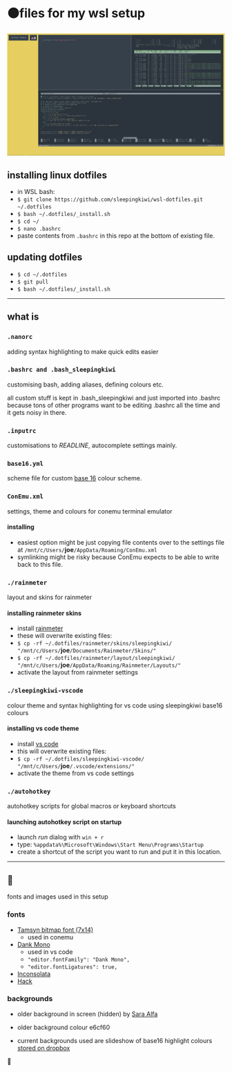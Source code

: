 # ⚫files for my wsl setup

![screen](screen.png)

## installing linux dotfiles

- in WSL bash:
- `$ git clone https://github.com/sleepingkiwi/wsl-dotfiles.git ~/.dotfiles`
- `$ bash ~/.dotfiles/_install.sh`
- `$ cd ~/`
- `$ nano .bashrc`
- paste contents from `.bashrc` in this repo at the bottom of existing file.

## updating dotfiles

- `$ cd ~/.dotfiles`
- `$ git pull`
- `$ bash ~/.dotfiles/_install.sh`

---

## what is

### `.nanorc`

adding syntax highlighting to make quick edits easier

### `.bashrc and .bash_sleepingkiwi`

customising bash, adding aliases, defining colours etc.

all custom stuff is kept in .bash_sleepingkiwi and just imported into .bashrc because tons of other programs want to be editing .bashrc all the time and it gets noisy in there.

### `.inputrc`

customisations to _READLINE_, autocomplete settings mainly.

### `base16.yml`

scheme file for custom [base 16](http://chriskempson.com/projects/base16/) colour scheme.

### `ConEmu.xml`

settings, theme and colours for conemu terminal emulator

#### installing

- easiest option might be just copying file contents over to the settings file at `/mnt/c/Users/`__joe__`/AppData/Roaming/ConEmu.xml`
- symlinking might be risky because ConEmu expects to be able to write back to this file.

### `./rainmeter`

layout and skins for rainmeter

#### installing rainmeter skins

- install [rainmeter](https://www.rainmeter.net/)
- these will overwrite existing files:
- `$ cp -rf ~/.dotfiles/rainmeter/skins/sleepingkiwi/ "/mnt/c/Users/`__joe__`/Documents/Rainmeter/Skins/"`
- `$ cp -rf ~/.dotfiles/rainmeter/layout/sleepingkiwi/ "/mnt/c/Users/`__joe__`/AppData/Roaming/Rainmeter/Layouts/"`
- activate the layout from rainmeter settings

### `./sleepingkiwi-vscode`

colour theme and syntax highlighting for vs code using sleepingkiwi base16 colours

#### installing vs code theme

- install [vs code](https://code.visualstudio.com/)
- this will overwrite existing files:
- `$ cp -rf ~/.dotfiles/sleepingkiwi-vscode/ "/mnt/c/Users/`__joe__`/.vscode/extensions/"`
- activate the theme from vs code settings

### `./autohotkey`

autohotkey scripts for global macros or keyboard shortcuts

#### launching autohotkey script on startup

- launch _run_ dialog with `win + r`
- type: `%appdata%\Microsoft\Windows\Start Menu\Programs\Startup`
- create a shortcut of the script you want to run and put it in this location.

---

## 🎊

fonts and images used in this setup

### fonts

- [Tamsyn bitmap font (7x14)](http://www.fial.com/~scott/tamsyn-font/)
  - used in conemu
- [Dank Mono](https://dank.sh)
  - used in vs code
  - `"editor.fontFamily": "Dank Mono",`
  - `"editor.fontLigatures": true,`
- [Inconsolata](https://fonts.google.com/specimen/Inconsolata)
- [Hack](http://sourcefoundry.org/hack/)

### backgrounds

- older background in screen (hidden) by [Sara Alfa](https://www.sara-alfa.com/personal-illustrations)
- older background colour e6cf60

- current backgrounds used are slideshow of base16 highlight colours [stored on dropbox](https://www.dropbox.com/sh/p6eydu3809jxqsc/AAAdUTOfHijIF6mEG_yYBIP5a?dl=0)

👻
